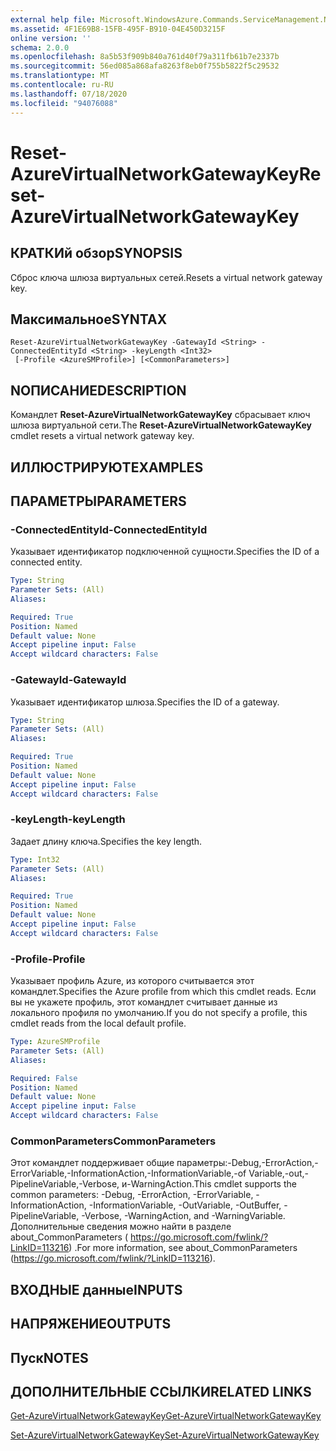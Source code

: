 ```yaml
---
external help file: Microsoft.WindowsAzure.Commands.ServiceManagement.Network.dll-Help.xml
ms.assetid: 4F1E69B8-15FB-495F-B910-04E450D3215F
online version: ''
schema: 2.0.0
ms.openlocfilehash: 8a5b53f909b840a761d40f79a311fb61b7e2337b
ms.sourcegitcommit: 56ed085a868afa8263f8eb0f755b5822f5c29532
ms.translationtype: MT
ms.contentlocale: ru-RU
ms.lasthandoff: 07/18/2020
ms.locfileid: "94076088"
---
```

# <span data-ttu-id="3e67b-101">Reset-AzureVirtualNetworkGatewayKey</span><span class="sxs-lookup"><span data-stu-id="3e67b-101">Reset-AzureVirtualNetworkGatewayKey</span></span>

## <span data-ttu-id="3e67b-102">КРАТКИй обзор</span><span class="sxs-lookup"><span data-stu-id="3e67b-102">SYNOPSIS</span></span>
<span data-ttu-id="3e67b-103">Сброс ключа шлюза виртуальных сетей.</span><span class="sxs-lookup"><span data-stu-id="3e67b-103">Resets a virtual network gateway key.</span></span>

## <span data-ttu-id="3e67b-104">Максимальное</span><span class="sxs-lookup"><span data-stu-id="3e67b-104">SYNTAX</span></span>

```
Reset-AzureVirtualNetworkGatewayKey -GatewayId <String> -ConnectedEntityId <String> -keyLength <Int32>
 [-Profile <AzureSMProfile>] [<CommonParameters>]
```

## <span data-ttu-id="3e67b-105">NОПИСАНИЕ</span><span class="sxs-lookup"><span data-stu-id="3e67b-105">DESCRIPTION</span></span>
<span data-ttu-id="3e67b-106">Командлет **Reset-AzureVirtualNetworkGatewayKey** сбрасывает ключ шлюза виртуальной сети.</span><span class="sxs-lookup"><span data-stu-id="3e67b-106">The **Reset-AzureVirtualNetworkGatewayKey** cmdlet resets a virtual network gateway key.</span></span>

## <span data-ttu-id="3e67b-107">ИЛЛЮСТРИРУЮТ</span><span class="sxs-lookup"><span data-stu-id="3e67b-107">EXAMPLES</span></span>

## <span data-ttu-id="3e67b-108">ПАРАМЕТРЫ</span><span class="sxs-lookup"><span data-stu-id="3e67b-108">PARAMETERS</span></span>

### <span data-ttu-id="3e67b-109">-ConnectedEntityId</span><span class="sxs-lookup"><span data-stu-id="3e67b-109">-ConnectedEntityId</span></span>
<span data-ttu-id="3e67b-110">Указывает идентификатор подключенной сущности.</span><span class="sxs-lookup"><span data-stu-id="3e67b-110">Specifies the ID of a connected entity.</span></span>

```yaml
Type: String
Parameter Sets: (All)
Aliases: 

Required: True
Position: Named
Default value: None
Accept pipeline input: False
Accept wildcard characters: False
```

### <span data-ttu-id="3e67b-111">-GatewayId</span><span class="sxs-lookup"><span data-stu-id="3e67b-111">-GatewayId</span></span>
<span data-ttu-id="3e67b-112">Указывает идентификатор шлюза.</span><span class="sxs-lookup"><span data-stu-id="3e67b-112">Specifies the ID of a gateway.</span></span>

```yaml
Type: String
Parameter Sets: (All)
Aliases: 

Required: True
Position: Named
Default value: None
Accept pipeline input: False
Accept wildcard characters: False
```

### <span data-ttu-id="3e67b-113">-keyLength</span><span class="sxs-lookup"><span data-stu-id="3e67b-113">-keyLength</span></span>
<span data-ttu-id="3e67b-114">Задает длину ключа.</span><span class="sxs-lookup"><span data-stu-id="3e67b-114">Specifies the key length.</span></span>

```yaml
Type: Int32
Parameter Sets: (All)
Aliases: 

Required: True
Position: Named
Default value: None
Accept pipeline input: False
Accept wildcard characters: False
```

### <span data-ttu-id="3e67b-115">-Profile</span><span class="sxs-lookup"><span data-stu-id="3e67b-115">-Profile</span></span>
<span data-ttu-id="3e67b-116">Указывает профиль Azure, из которого считывается этот командлет.</span><span class="sxs-lookup"><span data-stu-id="3e67b-116">Specifies the Azure profile from which this cmdlet reads.</span></span>
<span data-ttu-id="3e67b-117">Если вы не укажете профиль, этот командлет считывает данные из локального профиля по умолчанию.</span><span class="sxs-lookup"><span data-stu-id="3e67b-117">If you do not specify a profile, this cmdlet reads from the local default profile.</span></span>

```yaml
Type: AzureSMProfile
Parameter Sets: (All)
Aliases: 

Required: False
Position: Named
Default value: None
Accept pipeline input: False
Accept wildcard characters: False
```

### <span data-ttu-id="3e67b-118">CommonParameters</span><span class="sxs-lookup"><span data-stu-id="3e67b-118">CommonParameters</span></span>
<span data-ttu-id="3e67b-119">Этот командлет поддерживает общие параметры:-Debug,-ErrorAction,-ErrorVariable,-InformationAction,-InformationVariable,-of Variable,-out,-PipelineVariable,-Verbose, и-WarningAction.</span><span class="sxs-lookup"><span data-stu-id="3e67b-119">This cmdlet supports the common parameters: -Debug, -ErrorAction, -ErrorVariable, -InformationAction, -InformationVariable, -OutVariable, -OutBuffer, -PipelineVariable, -Verbose, -WarningAction, and -WarningVariable.</span></span> <span data-ttu-id="3e67b-120">Дополнительные сведения можно найти в разделе about_CommonParameters ( https://go.microsoft.com/fwlink/?LinkID=113216) .</span><span class="sxs-lookup"><span data-stu-id="3e67b-120">For more information, see about_CommonParameters (https://go.microsoft.com/fwlink/?LinkID=113216).</span></span>

## <span data-ttu-id="3e67b-121">ВХОДНЫЕ данные</span><span class="sxs-lookup"><span data-stu-id="3e67b-121">INPUTS</span></span>

## <span data-ttu-id="3e67b-122">НАПРЯЖЕНИЕ</span><span class="sxs-lookup"><span data-stu-id="3e67b-122">OUTPUTS</span></span>

## <span data-ttu-id="3e67b-123">Пуск</span><span class="sxs-lookup"><span data-stu-id="3e67b-123">NOTES</span></span>

## <span data-ttu-id="3e67b-124">ДОПОЛНИТЕЛЬНЫЕ ССЫЛКИ</span><span class="sxs-lookup"><span data-stu-id="3e67b-124">RELATED LINKS</span></span>

[<span data-ttu-id="3e67b-125">Get-AzureVirtualNetworkGatewayKey</span><span class="sxs-lookup"><span data-stu-id="3e67b-125">Get-AzureVirtualNetworkGatewayKey</span></span>](./Get-AzureVirtualNetworkGatewayKey.md)

[<span data-ttu-id="3e67b-126">Set-AzureVirtualNetworkGatewayKey</span><span class="sxs-lookup"><span data-stu-id="3e67b-126">Set-AzureVirtualNetworkGatewayKey</span></span>](./Set-AzureVirtualNetworkGatewayKey.md)
